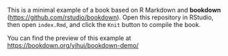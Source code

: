 This is a minimal example of a book based on R Markdown and **bookdown** (https://github.com/rstudio/bookdown). Open this repository in RStudio, then open `index.Rmd`, and click the `Knit` button to compile the book.

You can find the preview of this example at https://bookdown.org/yihui/bookdown-demo/
